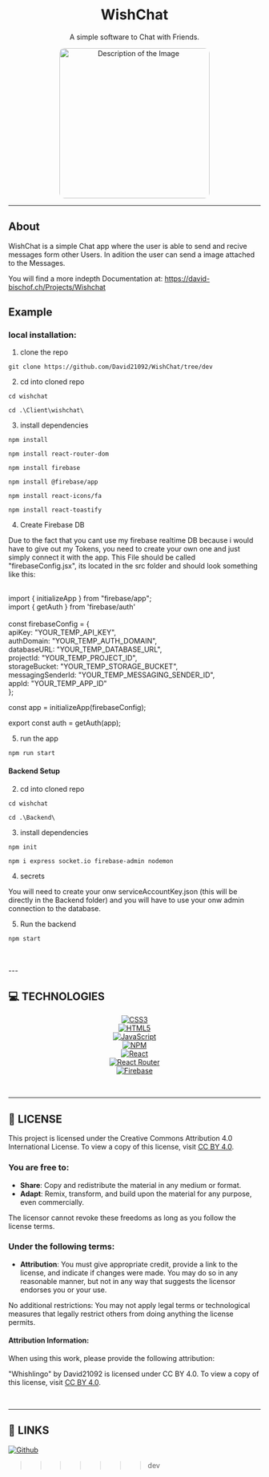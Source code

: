 
<div align='center'>
    <h1><b>WishChat</b></h1>
    <p>A simple software to Chat with Friends.</p>
</div>
<div align="center">
    <img src="https://firebasestorage.googleapis.com/v0/b/wishchatprog2.appspot.com/o/Images%2FMinimalist%20Black%20Beige%20Typography%20Fashion%20Business%20Logo.png?alt=media&token=6c68995f-4485-4955-bea6-6c3d12b0091f" alt="Description of the Image" style="width: 300px; border-radius: 10px;">

</div>

---

## About

WishChat is a simple Chat app where the user is able to send and recive messages form other Users. In adition the user can send a image attached to the Messages. 

You will find a more indepth Documentation at:  https://david-bischof.ch/Projects/Wishchat

## Example




### local installation:

1. clone the repo

```
git clone https://github.com/David21092/WishChat/tree/dev
```

2. cd into cloned repo

```
cd wishchat
```
```
cd .\Client\wishchat\
```
3. install dependencies

```
npm install
```

```
npm install react-router-dom
```

```
npm install firebase 
```

```
npm install @firebase/app
```

```
npm install react-icons/fa
```

```
npm install react-toastify
```

4. Create Firebase DB

Due to the fact that you cant use my firebase realtime DB because i would have to give out my Tokens, you need to create your own one and just simply connect it with the app. This File should be called "firebaseConfig.jsx", its located in the src folder and should look something like this: 

<br/>import { initializeApp } from "firebase/app";
<br/>import { getAuth } from 'firebase/auth'
<br/>
<br/>const firebaseConfig = {
<br/>  apiKey: "YOUR_TEMP_API_KEY",
<br/>  authDomain: "YOUR_TEMP_AUTH_DOMAIN",
<br/>  databaseURL: "YOUR_TEMP_DATABASE_URL",
<br/>  projectId: "YOUR_TEMP_PROJECT_ID",
<br/>  storageBucket: "YOUR_TEMP_STORAGE_BUCKET",
<br/>  messagingSenderId: "YOUR_TEMP_MESSAGING_SENDER_ID",
<br/>  appId: "YOUR_TEMP_APP_ID"
<br/>};

const app = initializeApp(firebaseConfig);

export const auth = getAuth(app);


5. run the app

```
npm run start
```

#### Backend Setup

2. cd into cloned repo

```
cd wishchat
```
```
cd .\Backend\
```
3. install dependencies

```
npm init
```

```
npm i express socket.io firebase-admin nodemon
```

4. secrets

You will need to create your onw serviceAccountKey.json (this will be directly in the Backend folder) and you will have to use your onw admin connection to the database.

5. Run the backend

```
npm start
```
<br />

<br />
---

## 💻 **TECHNOLOGIES**

[<div align="center"><img alt="CSS3" src="https://img.shields.io/badge/css3-%231572B6.svg?style=for-the-badge&logo=css3&logoColor=white" /></div>](#)
[<div align="center"><img alt="HTML5" src="https://img.shields.io/badge/html5-%23E34F26.svg?style=for-the-badge&logo=html5&logoColor=white" /></div>](#)
[<div align="center"><img alt="JavaScript" src="https://img.shields.io/badge/javascript-%23323330.svg?style=for-the-badge&logo=javascript&logoColor=%23F7DF1E" /></div>](#)
[<div align="center"><img alt="NPM" src="https://img.shields.io/badge/NPM-%23000000.svg?style=for-the-badge&logo=npm&logoColor=white" /></div>](#)
[<div align="center"><img alt="React" src="https://img.shields.io/badge/react-%2320232a.svg?style=for-the-badge&logo=react&logoColor=%2361DAFB" /></div>](#)
[<div align="center"><img alt="React Router" src="https://img.shields.io/badge/React_Router-CA4245?style=for-the-badge&logo=react-router&logoColor=white" /></div>](#)
[<div align="center"><img alt="Firebase" src="https://img.shields.io/badge/firebase-%23039BE5.svg?style=for-the-badge&logo=firebase" /></div>](#)

<br />

---

## 📎 **LICENSE**

This project is licensed under the Creative Commons Attribution 4.0 International License. To view a copy of this license, visit [CC BY 4.0](https://creativecommons.org/licenses/by/4.0/).

### You are free to:

- **Share**: Copy and redistribute the material in any medium or format.
- **Adapt**: Remix, transform, and build upon the material for any purpose, even commercially.

The licensor cannot revoke these freedoms as long as you follow the license terms.

### Under the following terms:

- **Attribution**: You must give appropriate credit, provide a link to the license, and indicate if changes were made. You may do so in any reasonable manner, but not in any way that suggests the licensor endorses you or your use.

No additional restrictions: You may not apply legal terms or technological measures that legally restrict others from doing anything the license permits.

#### Attribution Information:

When using this work, please provide the following attribution:

"Whishlingo" by David21092 is licensed under CC BY 4.0. To view a copy of this license, visit [CC BY 4.0](https://creativecommons.org/licenses/by/4.0/).


<br />

---

## 📌 **LINKS**

[<img alt="Github" src="https://img.shields.io/badge/David21092-%23181717.svg?style=for-the-badge&logo=github&logoColor=white" />](https://github.com/David21092)

>>>>>>> dev
